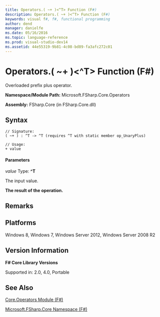 ```yaml
---
title: Operators.( ~+ )<^T> Function (F#)
description: Operators.( ~+ )<^T> Function (F#)
keywords: visual f#, f#, functional programming
author: dend
manager: danielfe
ms.date: 05/16/2016
ms.topic: language-reference
ms.prod: visual-studio-dev14
ms.assetid: 44e55319-9b81-4c08-bd89-fa3afc272c01 
---
```


# Operators.( ~+ )<^T> Function (F#)

Overloaded prefix plus operator.

**Namespace/Module Path:** Microsoft.FSharp.Core.Operators

**Assembly:** FSharp.Core (in FSharp.Core.dll)


## Syntax

```
// Signature:
( ~+ ) : ^T -> ^T (requires ^T with static member op_UnaryPlus)

// Usage:
+ value
```

#### Parameters
*value*
Type: **^T**


The input value.



**The result of the operation.**
## Remarks

## Platforms
Windows 8, Windows 7, Windows Server 2012, Windows Server 2008 R2


## Version Information
**F# Core Library Versions**

Supported in: 2.0, 4.0, Portable




## See Also
[Core.Operators Module &#40;F&#35;&#41;](Core.Operators-Module-%5BFSharp%5D.md)

[Microsoft.FSharp.Core Namespace &#40;F&#35;&#41;](Microsoft.FSharp.Core-Namespace-%5BFSharp%5D.md)

